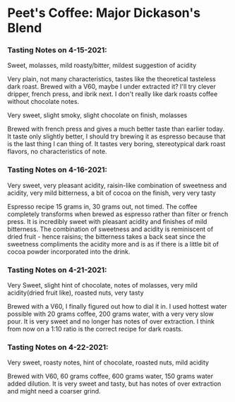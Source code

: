 # Peet's Coffee: Major Dickason's Blend


### Tasting Notes on 4-15-2021:
Sweet, molasses, mild roasty/bitter, mildest suggestion of acidity

Very plain, not many characteristics, tastes like the theoretical tasteless dark roast. Brewed with a V60, maybe I under extracted it? I'll try clever dripper, french press, and ibrik next. I don't really like dark roasts coffee without chocolate notes.

Very sweet, slight smoky, slight chocolate on finish, molasses

Brewed with french press and gives a much better taste than earlier today. It taste only slightly better, I should try brewing it as espresso because that is the last thing I can thing of. It tastes very boring, stereotypical dark roast flavors, no characteristics of note.

### Tasting Notes on 4-16-2021:
Very sweet, very pleasant acidity, raisin-like combination of sweetness and acidity, very mild bitterness, a bit of cocoa on the finish, very very tasty

Espresso recipe 15 grams in, 30 grams out, not timed. The coffee completely transforms when brewed as espresso rather than filter or french press. It is incredibly sweet with pleasant acidity and finishes of mild bitterness. The combination of sweetness and acidity is reminiscent of dried fruit - hence raisins; the bitterness takes a back seat since the sweetness compliments the acidity more and is as if there is a little bit of cocoa powder incorporated into the drink.

### Tasting Notes on 4-21-2021:
Very Sweet, slight hint of chocolate, notes of molasses, very mild acidity(dried fruit like), roasted nuts, very tasty

Brewed with a V60, I finally figured out how to dial it in. I used hottest water possible with 20 grams coffee, 200 grams water, with a very very slow pour. It is very sweet and no longer has notes of over extraction. I think from now on a 1:10 ratio is the correct recipe for dark roasts.

### Tasting Notes on 4-22-2021:
Very sweet, roasty notes, hint of chocolate, roasted nuts, mild acidity

Brewed with V60, 60 grams coffee, 600 grams water, 150 grams water added dilution. It is very sweet and tasty, but has notes of over extraction and might need a coarser grind. 
